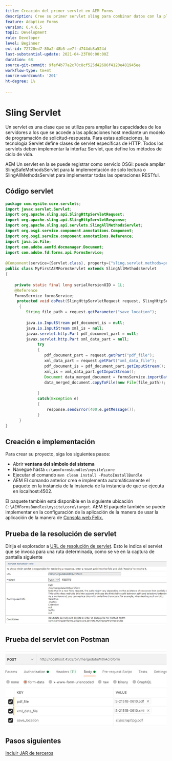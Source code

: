 ```yaml
---
title: Creación del primer servlet en AEM Forms
description: Cree su primer servlet sling para combinar datos con la plantilla de formulario.
feature: Adaptive Forms
version: 6.4,6.5
topic: Development
role: Developer
level: Beginner
exl-id: 72728ed7-80a2-48b5-ae7f-d744db8a524d
last-substantial-update: 2021-04-23T00:00:00Z
duration: 68
source-git-commit: 9fef4b77a2c70c8cf525d42686f4120e481945ee
workflow-type: tm+mt
source-wordcount: '201'
ht-degree: 1%

---
```


# Sling Servlet

Un servlet es una clase que se utiliza para ampliar las capacidades de los servidores a los que se accede a las aplicaciones host mediante un modelo de programación de solicitud-respuesta. Para estas aplicaciones, la tecnología Servlet define clases de servlet específicas de HTTP.
Todos los servlets deben implementar la interfaz Servlet, que define los métodos de ciclo de vida.


AEM Un servlet en la se puede registrar como servicio OSGi: puede ampliar SlingSafeMethodsServlet para la implementación de solo lectura o SlingAllMethodsServlet para implementar todas las operaciones RESTful.

## Código servlet

```java
package com.mysite.core.servlets;
import javax.servlet.Servlet;
import org.apache.sling.api.SlingHttpServletRequest;
import org.apache.sling.api.SlingHttpServletResponse;
import org.apache.sling.api.servlets.SlingAllMethodsServlet;
import org.osgi.service.component.annotations.Component;
import org.osgi.service.component.annotations.Reference;
import java.io.File;
import com.adobe.aemfd.docmanager.Document;
import com.adobe.fd.forms.api.FormsService;

@Component(service={Servlet.class}, property={"sling.servlet.methods=post", "sling.servlet.paths=/bin/mergedataWithAcroform"})
public class MyFirstAEMFormsServlet extends SlingAllMethodsServlet
{
    
    private static final long serialVersionUID = 1L;
    @Reference
    FormsService formsService;
     protected void doPost(SlingHttpServletRequest request, SlingHttpServletResponse response)
      { 
         String file_path = request.getParameter("save_location");
         
         java.io.InputStream pdf_document_is = null;
         java.io.InputStream xml_is = null;
         javax.servlet.http.Part pdf_document_part = null;
         javax.servlet.http.Part xml_data_part = null;
              try
              {
                 pdf_document_part = request.getPart("pdf_file");
                 xml_data_part = request.getPart("xml_data_file");
                 pdf_document_is = pdf_document_part.getInputStream();
                 xml_is = xml_data_part.getInputStream();
                 Document data_merged_document = formsService.importData(new Document(pdf_document_is), new Document(xml_is));
                 data_merged_document.copyToFile(new File(file_path));
                 
              }
              catch(Exception e)
              {
                  response.sendError(400,e.getMessage());
              }
      }
}
```

## Creación e implementación

Para crear su proyecto, siga los siguientes pasos:

* Abrir **ventana del símbolo del sistema**
* Navegue hasta `c:\aemformsbundles\mysite\core`
* Ejecutar el comando `mvn clean install -PautoInstallBundle`
* AEM El comando anterior crea e implementa automáticamente el paquete en la instancia de la instancia de la instancia de que se ejecuta en localhost:4502.

El paquete también está disponible en la siguiente ubicación `C:\AEMFormsBundles\mysite\core\target`. AEM El paquete también se puede implementar en la configuración de la aplicación de la manera de usar la aplicación de la manera de [Consola web Felix.](http://localhost:4502/system/console/bundles)


## Prueba de la resolución de servlet

Dirija el explorador a [URL de resolución de servlet](http://localhost:4502/system/console/servletresolver?url=%2Fbin%2FmergedataWithAcroform&amp;method=POST). Esto le indica el servlet que se invoca para una ruta determinada, como se ve en la captura de pantalla siguiente
![servlet-resolver](assets/servlet-resolver.JPG)

## Prueba del servlet con Postman

![Prueba del servlet con Postman](assets/test-servlet-postman.JPG)

## Pasos siguientes

[Incluir JAR de terceros](./include-third-party-jars.md)

